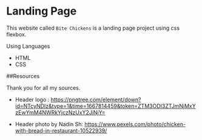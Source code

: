 # Landing Page

This website called `Bite Chickens` is a landing page project using css flexbox.

Using Languages
- HTML
- CSS

##Resources

Thank you for all my sources.

- Header logo : https://pngtree.com/element/down?id=NTcyNDIz&type=1&time=1667814459&token=ZTM3ODI3ZTJmNjMxYzEwYmM4NWRkYjczNzUxY2JiNjY=

- Header photo by Nadin Sh: https://www.pexels.com/photo/chicken-with-bread-in-restaurant-10522939/